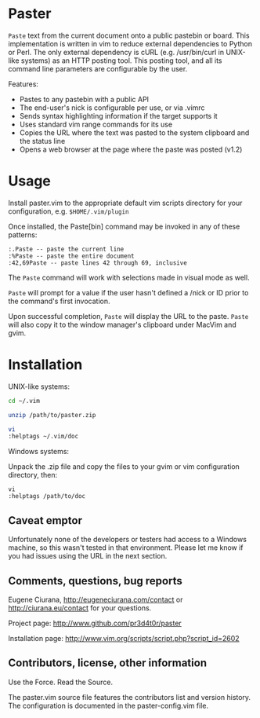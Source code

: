 Paster
======
`Paste` text from the current document onto a public pastebin or board.  This
implementation is written in vim to reduce external dependencies to Python or
Perl.  The only external dependency is cURL (e.g. /usr/bin/curl in UNIX-like
systems) as an HTTP posting tool.  This posting tool, and all its command line
parameters are configurable by the user.

Features:

* Pastes to any pastebin with a public API
* The end-user's nick is configurable per use, or via .vimrc
* Sends syntax highlighting information if the target supports it
* Uses standard vim range commands for its use
* Copies the URL where the text was pasted to the system clipboard and the status line
* Opens a web browser at the page where the paste was posted (v1.2) 

Usage
=====
Install paster.vim to the appropriate default vim scripts directory for your
configuration, e.g. `$HOME/.vim/plugin`

Once installed, the Paste[bin] command may be invoked in any of these patterns:

```
:.Paste -- paste the current line
:%Paste -- paste the entire document
:42,69Paste -- paste lines 42 through 69, inclusive 
```

The `Paste` command will work with selections made in visual mode as well.

`Paste` will prompt for a value if the user hasn't defined a /nick or ID prior
to the command's first invocation.

Upon successful completion, `Paste` will display the URL to the paste.  `Paste` will also copy it to the window manager's clipboard under
MacVim and gvim. 


Installation
============

UNIX-like systems:

``` bash
cd ~/.vim

unzip /path/to/paster.zip

vi
:helptags ~/.vim/doc
```

Windows systems:

Unpack the .zip file and copy the files to your
gvim or vim configuration directory, then:

``` vim
vi
:helptags /path/to/doc
```


Caveat emptor
-------------
Unfortunately none of the developers or testers had access to a Windows
machine, so this wasn't tested in that environment.  Please let me 
know if you had issues using the URL in the next section.


Comments, questions, bug reports
--------------------------------

Eugene Ciurana, http://eugeneciurana.com/contact or http://ciurana.eu/contact
for your questions.

Project page:  http://www.github.com/pr3d4t0r/paster

Installation page:  http://www.vim.org/scripts/script.php?script_id=2602


Contributors, license, other information
----------------------------------------
Use the Force.  Read the Source.

The paster.vim source file features the contributors list and
version history.  The configuration is documented in the
paster-config.vim file.


